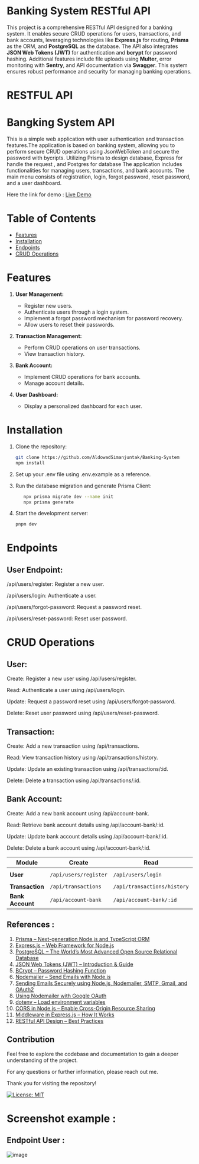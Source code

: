 # Banking System RESTful API

This project is a comprehensive RESTful API designed for a banking system. It enables secure CRUD operations for users, transactions, and bank accounts, leveraging technologies like **Express.js** for routing, **Prisma** as the ORM, and **PostgreSQL** as the database. The API also integrates **JSON Web Tokens (JWT)** for authentication and **bcrypt** for password hashing. Additional features include file uploads using **Multer**, error monitoring with **Sentry**, and API documentation via **Swagger**. This system ensures robust performance and security for managing banking operations.

# RESTFUL API
# Bangking System API

This is a simple web application with user authentication and transaction features.The application is based on banking system, allowing you to perform secure CRUD operations using JsonWebToken and secure the password with bycripts. Utilizing Prisma to design database, Express for handle the request , and Postgres for database The application includes functionalities for managing users, transactions, and bank accounts. The main menu consists of registration, login, forgot password, reset password, and a user dashboard.

Here the link for demo : [Live Demo](https://dull-lime-elephant-cape.cyclic.app/)

# Table of Contents

- [Features](#features)
- [Installation](#installation)
- [Endpoints](#endpoints)
- [CRUD Operations](#crud-operations)

# Features

1. **User Management:**
   - Register new users.
   - Authenticate users through a login system.
   - Implement a forgot password mechanism for password recovery.
   - Allow users to reset their passwords.

2. **Transaction Management:**
   - Perform CRUD operations on user transactions.
   - View transaction history.

3. **Bank Account:**
   - Implement CRUD operations for bank accounts.
   - Manage account details.

4. **User Dashboard:**
   - Display a personalized dashboard for each user.

# Installation

1. Clone the repository:

   ```bash
   git clone https://github.com/AldowadSimanjuntak/Banking-System
   npm install
   
2. Set up your .env file using .env.example as a reference.

4. Run the database migration and generate Prisma Client:
   ```bash
      npx prisma migrate dev --name init
      npx prisma generate
5. Start the development server:
   ```bash
   pnpm dev

# Endpoints
## User Endpoint:
/api/users/register: Register a new user.

/api/users/login: Authenticate a user.

/api/users/forgot-password: Request a password reset.

/api/users/reset-password: Reset user password.

# CRUD Operations

## User:

Create: Register a new user using /api/users/register.

Read: Authenticate a user using /api/users/login.

Update: Request a password reset using /api/users/forgot-password.

Delete: Reset user password using /api/users/reset-password.

## Transaction:

Create: Add a new transaction using /api/transactions.

Read: View transaction history using /api/transactions/history.

Update: Update an existing transaction using /api/transactions/:id.

Delete: Delete a transaction using /api/transactions/:id.

## Bank Account:

Create: Add a new bank account using /api/account-bank.

Read: Retrieve bank account details using /api/account-bank/:id.

Update: Update bank account details using /api/account-bank/:id.

Delete: Delete a bank account using /api/account-bank/:id.


| Module         | Create                        | Read                                | Update                            | Delete                            |
|----------------|-------------------------------|-------------------------------------|-----------------------------------|-----------------------------------|
| **User**        | `/api/users/register`         | `/api/users/login`                  | `/api/users/forgot-password`      | `/api/users/reset-password`       |
| **Transaction** | `/api/transactions`           | `/api/transactions/history`         | `/api/transactions/:id`           | `/api/transactions/:id`           |
| **Bank Account**| `/api/account-bank`           | `/api/account-bank/:id`             | `/api/account-bank/:id`           | `/api/account-bank/:id`           |

## References :

1. [Prisma – Next-generation Node.js and TypeScript ORM](https://www.prisma.io/docs)
2. [Express.js – Web Framework for Node.js](https://expressjs.com/)
3. [PostgreSQL – The World’s Most Advanced Open Source Relational Database](https://www.postgresql.org/docs/)
4. [JSON Web Tokens (JWT) – Introduction & Guide](https://jwt.io/introduction)
5. [BCrypt – Password Hashing Function](https://www.npmjs.com/package/bcrypt)
6. [Nodemailer – Send Emails with Node.js](https://nodemailer.com/about/)
7. [Sending Emails Securely using Node.js, Nodemailer, SMTP, Gmail, and OAuth2](https://dev.to/chandrapantachhetri/sending-emails-securely-using-node-js-nodemailer-smtp-gmail-and-oauth2-g3a)
8. [Using Nodemailer with Google OAuth](https://stackoverflow.com/questions/51342952/using-nodemailer-with-google-oauth)
9. [dotenv – Load environment variables](https://www.npmjs.com/package/dotenv)
10. [CORS in Node.js – Enable Cross-Origin Resource Sharing](https://expressjs.com/en/resources/middleware/cors.html)
11. [Middleware in Express.js – How It Works](https://expressjs.com/en/guide/using-middleware.html)
12. [RESTful API Design – Best Practices](https://restfulapi.net/)




## Contribution
Feel free to explore the codebase and documentation to gain a deeper understanding of the project.

For any questions or further information, please reach out me.

Thank you for visiting the repository!

[![License: MIT](https://img.shields.io/badge/License-MIT-yellow.svg)](https://opensource.org/licenses/MIT)

# Screenshot example :

## Endpoint User :
![image](https://github.com/AldowadSimanjuntak/Banking-System/assets/102914659/b1bc7007-f8de-476a-b57f-897eeeabf335)
